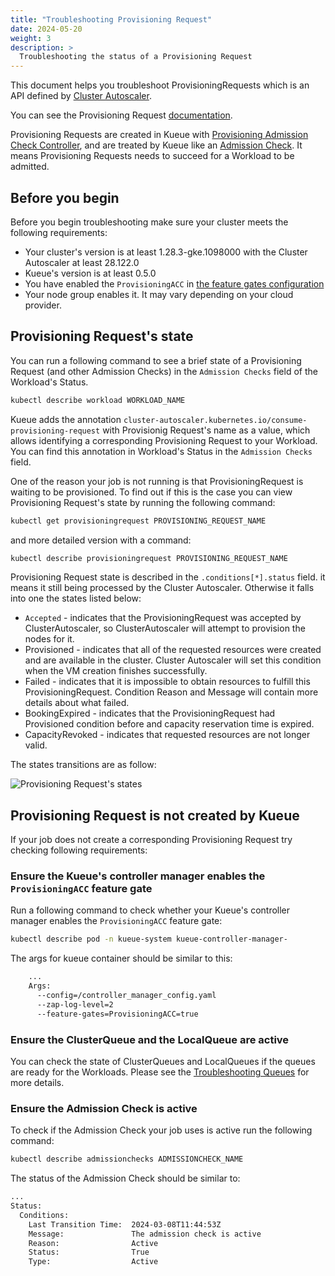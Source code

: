 ```yaml
---
title: "Troubleshooting Provisioning Request"
date: 2024-05-20
weight: 3
description: >
  Troubleshooting the status of a Provisioning Request
---
```


This document helps you troubleshoot ProvisioningRequests which is an API defined by [Cluster Autoscaler](https://github.com/kubernetes/autoscaler/blob/4872bddce2bcc5b4a5f6a3d569111c11b8a2baf4/cluster-autoscaler/provisioningrequest/apis/autoscaling.x-k8s.io/v1beta1/types.go#L41).

You can see the Provisioning Request [documentation](https://cloud.google.com/kubernetes-engine/docs/how-to/provisioningrequest).

Provisioning Requests are created in Kueue with [Provisioning Admission Check Controller](/docs/admission-check-controllers/provisioning/), and are treated by Kueue like an [Admission Check](/docs/concepts/admission_check/). It means Provisioning Requests needs to succeed for a Workload to be admitted.

## Before you begin

Before you begin troubleshooting make sure your cluster meets the following requirements:
- Your cluster's version is at least 1.28.3-gke.1098000 with the Cluster Autoscaler at least 28.122.0
- Kueue's version is at least 0.5.0
- You have enabled the `ProvisioningACC` in [the feature gates configuration](/docs/installation/#change-the-feature-gates-configuration)
- Your node group enables it. It may vary depending on your cloud provider.

## Provisioning Request's state

You can run a following command to see a brief state of a Provisioning Request (and other Admission Checks) in the `Admission Checks` field of the Workload's Status.

```bash
kubectl describe workload WORKLOAD_NAME
```

Kueue adds the annotation `cluster-autoscaler.kubernetes.io/consume-provisioning-request` with Provisionig Request's name as a value, which allows identifying a corresponding Provisioning Request to your Workload. You can find this annotation in Workload's Status in the `Admission Checks` field.

One of the reason your job is not running is that ProvisioningRequest is waiting to be provisioned. To find out if this is the case you can view Provisioning Request's state by running the following command:

```bash
kubectl get provisioningrequest PROVISIONING_REQUEST_NAME
```

and more detailed version with a command:

```bash
kubectl describe provisioningrequest PROVISIONING_REQUEST_NAME
```

Provisioning Request state is described in the `.conditions[*].status` field.  it means it still being processed by the Cluster Autoscaler. Otherwise it falls into one the states listed below:
- `Accepted` - indicates that the ProvisioningRequest was accepted by ClusterAutoscaler, so ClusterAutoscaler will attempt to provision the nodes for it.
- Provisioned - indicates that all of the requested resources were created and are available in the cluster. Cluster Autoscaler will set this condition when the VM creation finishes successfully.
- Failed - indicates that it is impossible to obtain resources to fulfill this ProvisioningRequest.	Condition Reason and Message will contain more details about what failed.
- BookingExpired - indicates that the ProvisioningRequest had Provisioned condition before and capacity reservation time is expired.
- CapacityRevoked - indicates that requested resources are not longer valid.

The states transitions are as follow:

![Provisioning Request's states](/images/prov-req-states.svg)

## Provisioning Request is not created by Kueue

If your job does not create a corresponding Provisioning Request try checking following requirements:

### Ensure the Kueue's controller manager enables the `ProvisioningACC` feature gate

Run a following command to check whether your Kueue's controller manager enables the `ProvisioningACC` feature gate:

```bash
kubectl describe pod -n kueue-system kueue-controller-manager-
```

The args for kueue container should be similar to this:

```bash
    ...
    Args:
      --config=/controller_manager_config.yaml
      --zap-log-level=2
      --feature-gates=ProvisioningACC=true
```

### Ensure the ClusterQueue and the LocalQueue are active
You can check the state of ClusterQueues and LocalQueues if the queues are ready for the Workloads.
Please see the [Troubleshooting Queues](/docs/tasks/troubleshooting/troubleshooting_queues/) for more details.


### Ensure the Admission Check is active

To check if the Admission Check your job uses is active run the following command:

```bash
kubectl describe admissionchecks ADMISSIONCHECK_NAME
```

The status of the Admission Check should be similar to:

```bash
...
Status:
  Conditions:
    Last Transition Time:  2024-03-08T11:44:53Z
    Message:               The admission check is active
    Reason:                Active
    Status:                True
    Type:                  Active
```
